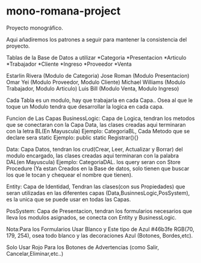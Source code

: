 # mono-romana-project

Proyecto monográfico.

Aqui añadiremos los patrones a seguir para mantener la consistencia del proyecto.

Tablas de la Base de Datos a utilizar
*Categoria
*Presentacion
*Articulo
*Trabajador
*Cliente
*Ingreso
*Proveedor
*Venta

Estarlin Rivera (Modulo de Categoria)
Jose Roman (Modulo Presentacion)
Omar Yei (Modulo Proveedor, Modulo Cliente)
Michael Williams (Modulo Trabajador, Modulo Articulo)
Luis Bill (Modulo Venta, Modulo Ingreso)

Cada Tabla es un modulo, hay que trabajarla en cada Capa..
Osea al que le toque un Modulo tendra que desarrollar la logica en cada capa.

Funcion de Las Capas
BusinessLogic: Capa de Logica, tendran los metodos que se conectaran con la Capa Data,
las clases creadas aqui terminaran con la letra BL(En Mayuscula) Ejemplo: CategoriaBL,
Cada Metodo que se declare sera static Ejemplo: public static Registrar(){}

Data: Capa Datos, tendran los crud(Crear, Leer, Actualizar y Borrar) del modulo encargado,
las clases creadas aqui terminaran con la palabra DAL(en Mayuscula) Ejemplo: CategoriaDAL.
los query seran con Store Procedure (Ya estan Creados en la Base de datos, solo tienen que buscar
los que le tocan y chequear el nombre que tienen).

Entity: Capa de Identidad, Tendran las clases(con sus Propiedades) que seran utilizadas
en las diferentes capas (Data,BusinnesLogic,PosSystem), es la unica que se puede
usar en todas las Capas.

PosSystem: Capa de Presentacion, tendran los formularios necesarios que lleva los modulos
asignados, se conecta con Entity y BusinessLogic.

Nota:Para los Formularios Usar Blanco y Este tipo de Azul #46b3fe RGB(70, 179, 254),
osea todo blanco y las decoraciones Azul (Botones, Bordes,etc).

Solo Usar Rojo Para los Botones de Advertencias (como Salir, Cancelar,Eliminar,etc..) 
